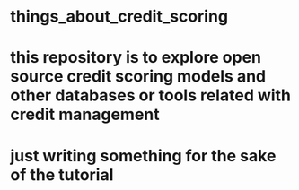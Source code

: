 # things_about_credit_scoring
# this repository is to explore open source credit scoring models and other databases or tools related with credit management
# just writing something for the sake of the tutorial
